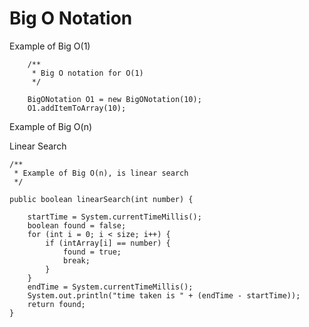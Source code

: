 # Big O Notation

Example of Big O(1)

        /**
         * Big O notation for O(1)
         */

        BigONotation O1 = new BigONotation(10);
        O1.addItemToArray(10);
        
Example of Big O(n)

Linear Search

    /**
     * Example of Big O(n), is linear search
     */

    public boolean linearSearch(int number) {

        startTime = System.currentTimeMillis();
        boolean found = false;
        for (int i = 0; i < size; i++) {
            if (intArray[i] == number) {
                found = true;
                break;
            }
        }
        endTime = System.currentTimeMillis();
        System.out.println("time taken is " + (endTime - startTime));
        return found;
    }
        
